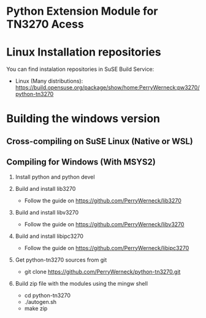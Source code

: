 Python Extension Module for TN3270 Acess
========================================


Linux Installation repositories
===============================

 You can find instalation repositories in SuSE Build Service:

 * Linux (Many distributions): https://build.opensuse.org/package/show/home:PerryWerneck:pw3270/python-tn3270

Building the windows version
============================

Cross-compiling on SuSE Linux (Native or WSL)
---------------------------------------------


Compiling for Windows (With MSYS2)
----------------------------------

1. Install python and python devel

2. Build and install lib3270 

	* Follow the guide on https://github.com/PerryWerneck/lib3270

3. Build and install libv3270 

	* Follow the guide on https://github.com/PerryWerneck/libv3270

4. Build and install libipc3270 

	* Follow the guide on https://github.com/PerryWerneck/libipc3270

5. Get python-tn3270 sources from git

	* git clone https://github.com/PerryWerneck/python-tn3270.git

6. Build zip file with the modules using the mingw shell

	* cd python-tn3270
	* ./autogen.sh
	* make zip


